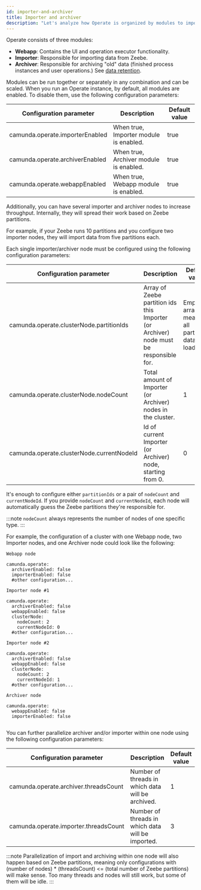 ```yaml
---
id: importer-and-archiver
title: Importer and archiver
description: "Let's analyze how Operate is organized by modules to import and archive data."
---
```


Operate consists of three modules:

* **Webapp**: Contains the UI and operation executor functionality.
* **Importer**: Responsible for importing data from Zeebe.
* **Archiver**: Responsible for archiving "old" data (finished process instances and user operations.) See [data retention](data-retention.md).

Modules can be run together or separately in any combination and can be scaled. When you run an Operate instance, by default, all modules are enabled. To disable them, use the following configuration parameters:

Configuration parameter | Description | Default value
-----|-------------|--------------
camunda.operate.importerEnabled | When true, Importer module is enabled. | true
camunda.operate.archiverEnabled | When true, Archiver module is enabled. | true
camunda.operate.webappEnabled |  When true, Webapp module is enabled. | true

Additionally, you can have several importer and archiver nodes to increase throughput. Internally, they will spread their work based on Zeebe partitions.

For example, if your Zeebe runs 10 partitions and you configure two importer nodes, they will import data from five partitions each.

Each single importer/archiver node must be configured using the following configuration parameters:

Configuration parameter | Description | Default value
-----|-------------|--------------
camunda.operate.clusterNode.partitionIds | Array of Zeebe partition ids this Importer (or Archiver) node must be responsible for. | Empty array, meaning all partitions data is loaded.
camunda.operate.clusterNode.nodeCount |  Total amount of Importer (or Archiver) nodes in the cluster. | 1
camunda.operate.clusterNode.currentNodeId |  Id of current Importer (or Archiver) node, starting from 0. | 0

It's enough to configure either `partitionIds` or a pair of `nodeCount` and `currentNodeId`. If you provide `nodeCount` and `currentNodeId`, each node will automatically guess the Zeebe partitions they're responsible for.

:::note
`nodeCount` always represents the number of nodes of one specific type.
:::

For example, the configuration of a cluster with one Webapp node, two Importer nodes, and one Archiver node could look like the following:

```
Webapp node

camunda.operate:
  archiverEnabled: false
  importerEnabled: false
  #other configuration...

Importer node #1

camunda.operate:
  archiverEnabled: false
  webappEnabled: false
  clusterNode:
    nodeCount: 2
    currentNodeId: 0
  #other configuration...
  
Importer node #2

camunda.operate:
  archiverEnabled: false
  webappEnabled: false
  clusterNode:
    nodeCount: 2
    currentNodeId: 1
  #other configuration...
  
Archiver node

camunda.operate:
  webappEnabled: false
  importerEnabled: false
  
```

You can further parallelize archiver and/or importer within one node using the following configuration parameters:

Configuration parameter | Description | Default value
-----|-------------|--------------
camunda.operate.archiver.threadsCount | Number of threads in which data will be archived. | 1
camunda.operate.importer.threadsCount | Number of threads in which data will be imported. | 3

:::note
Parallelization of import and archiving within one node will also happen based on Zeebe partitions, meaning only configurations with (number of nodes) * (threadsCount) <= (total number of Zeebe partitions) will make sense. Too many threads and nodes will still work, but some of them will be idle.
:::
